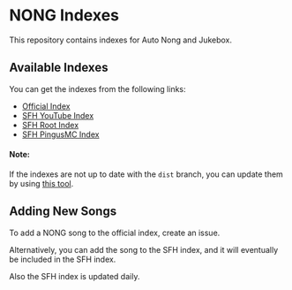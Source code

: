 # NONG Indexes

This repository contains indexes for Auto Nong and Jukebox.

## Available Indexes

You can get the indexes from the following links:

- [Official Index](https://cdn.jsdelivr.net/gh/FlafyDev/auto-nong-indexes@dist/official.json.gz)
- [SFH YouTube Index](https://cdn.jsdelivr.net/gh/FlafyDev/auto-nong-indexes@dist/sfh-yt.json.gz)
- [SFH Root Index](https://cdn.jsdelivr.net/gh/FlafyDev/auto-nong-indexes@dist/sfh-rooot.json.gz)
- [SFH PingusMC Index](https://cdn.jsdelivr.net/gh/FlafyDev/auto-nong-indexes@dist/sfh-pingusmc.json.gz)

#### Note:
If the indexes are not up to date with the `dist` branch, you can update them by using [this tool](https://www.jsdelivr.com/tools/purge).

## Adding New Songs

To add a NONG song to the official index, create an issue.

Alternatively, you can add the song to the SFH index, and it will eventually be included in the SFH index.

Also the SFH index is updated daily.
